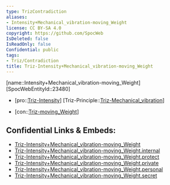 ```yaml
---
type: TrizContradiction
aliases:
- Intensity+Mechanical_vibration-moving_Weight
license: CC BY-SA 4.0
copyright: https://github.com/SpocWeb
IsDeleted: false
IsReadOnly: false
Confidential: public
tags: 
- Triz/Contradiction
title: Triz-Intensity+Mechanical_vibration-moving_Weight
---
```

[name::Intensity+Mechanical_vibration-moving_Weight]
[SpocWebEntityId::23480]
+ [pro::[Triz-Intensity](tech/Triz/Parameter/Triz-Intensity.md)]
[Triz-Principle::[Triz-Mechanical_vibration](tech/Triz/Principle/Triz-Mechanical_vibration.md)]
- [con::[Triz-moving_Weight](tech/Triz/Parameter/Triz-moving_Weight.md)]



## Confidential Links & Embeds: 
- [Triz-Intensity+Mechanical_vibration-moving_Weight](../../../../_public/tech/Triz/Contradict/Triz-Intensity+Mechanical_vibration-moving_Weight.md) 
- [Triz-Intensity+Mechanical_vibration-moving_Weight.internal](../../../../_internal/tech/Triz/Contradict/Triz-Intensity+Mechanical_vibration-moving_Weight.internal.md) 
- [Triz-Intensity+Mechanical_vibration-moving_Weight.protect](../../../../_protect/tech/Triz/Contradict/Triz-Intensity+Mechanical_vibration-moving_Weight.protect.md) 
- [Triz-Intensity+Mechanical_vibration-moving_Weight.private](../../../../_private/tech/Triz/Contradict/Triz-Intensity+Mechanical_vibration-moving_Weight.private.md) 
- [Triz-Intensity+Mechanical_vibration-moving_Weight.personal](../../../../_personal/tech/Triz/Contradict/Triz-Intensity+Mechanical_vibration-moving_Weight.personal.md) 
- [Triz-Intensity+Mechanical_vibration-moving_Weight.secret](../../../../_secret/tech/Triz/Contradict/Triz-Intensity+Mechanical_vibration-moving_Weight.secret.md) 

